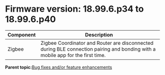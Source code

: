 # Firmware version: 18.99.6.p34 to 18.99.6.p40

|Component|Description|
|-----------|-------------|
|Zigbee|Zigbee Coordinator and Router are disconnected during BLE connection pairing and bonding with a mobile app for the first time.|

**Parent topic:**[Bug fixes and/or feature enhancements](../topics/bug_fixes_andor_feature_enhancements_03.md)

